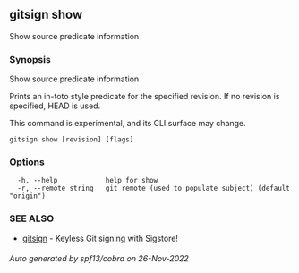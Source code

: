 ## gitsign show

Show source predicate information

### Synopsis

Show source predicate information

Prints an in-toto style predicate for the specified revision.
If no revision is specified, HEAD is used.

This command is experimental, and its CLI surface may change.

```
gitsign show [revision] [flags]
```

### Options

```
  -h, --help            help for show
  -r, --remote string   git remote (used to populate subject) (default "origin")
```

### SEE ALSO

* [gitsign](gitsign.md)	 - Keyless Git signing with Sigstore!

###### Auto generated by spf13/cobra on 26-Nov-2022
